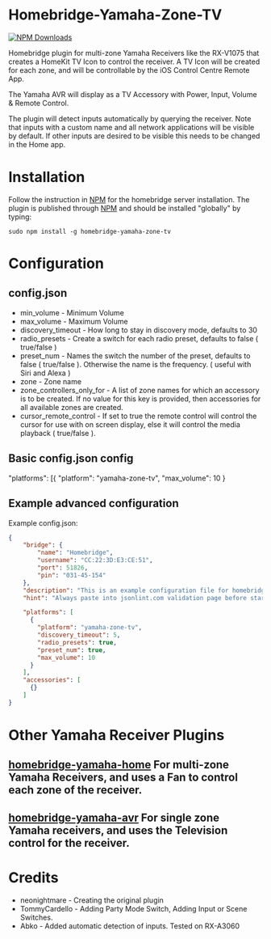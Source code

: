 # Homebridge-Yamaha-Zone-TV

[![NPM Downloads](https://img.shields.io/npm/dm/homebridge-yamaha-zone-tv.svg?style=flat)](https://npmjs.org/package/homebridge-yamaha-zone-tv)

Homebridge plugin for multi-zone Yamaha Receivers like the RX-V1075 that creates a HomeKit TV Icon to control the receiver.  A TV Icon will be created for each zone, and will be controllable by the iOS Control Centre Remote App.

The Yamaha AVR will display as a TV Accessory with Power, Input, Volume & Remote Control.

The plugin will detect inputs automatically by querying the receiver. Note that inputs with a custom name and all network applications will be visible by default. If other inputs are desired to be visible this needs to be changed in the Home app.

# Installation

Follow the instruction in [NPM](https://www.npmjs.com/package/homebridge) for the homebridge server installation. The plugin is published through [NPM](https://www.npmjs.com/package/homebridge-yamaha-zone-tv) and should be installed "globally" by typing:

    sudo npm install -g homebridge-yamaha-zone-tv

# Configuration

## config.json

-   min_volume - Minimum Volume
-   max_volume - Maximum Volume
-   discovery_timeout - How long to stay in discovery mode, defaults to 30
-   radio_presets - Create a switch for each radio preset, defaults to false ( true/false )
-   preset_num - Names the switch the number of the preset, defaults to false ( true/false ). Otherwise the name is the frequency. ( useful with Siri and Alexa )
-   zone - Zone name
-   zone_controllers_only_for - A list of zone names for which an accessory is to be created. If no value for this key is provided, then accessories for all available zones are created.
-   cursor_remote_control - If set to true the remote control will control the cursor for use with on screen display, else it will control the media playback ( true/false ).

## Basic config.json config

"platforms": \[{
  "platform": "yamaha-zone-tv",
  "max_volume": 10
}

## Example advanced configuration

Example config.json:

```json
{
    "bridge": {
        "name": "Homebridge",
        "username": "CC:22:3D:E3:CE:51",
        "port": 51826,
        "pin": "031-45-154"
    },
    "description": "This is an example configuration file for homebridge plugin for yamaha AVR",
    "hint": "Always paste into jsonlint.com validation page before starting your homebridge, saves a lot of frustration",

    "platforms": [
      {
        "platform": "yamaha-zone-tv",
        "discovery_timeout": 5,
        "radio_presets": true,
        "preset_num": true,
        "max_volume": 10
      }
    ],
    "accessories": [
      {}
    ]
}
```

# Other Yamaha Receiver Plugins

## [homebridge-yamaha-home](https://github.com/NorthernMan54/homebridge-yamaha-home) For multi-zone Yamaha Receivers, and uses a Fan to control each zone of the receiver.

## [homebridge-yamaha-avr](https://github.com/ACDR/homebridge-yamaha-avr) For single zone Yamaha receivers, and uses the Television control for the receiver.



# Credits

-   neonightmare - Creating the original plugin
-   TommyCardello - Adding Party Mode Switch, Adding Input or Scene Switches.
-   Abko - Added automatic detection of inputs. Tested on RX-A3060
